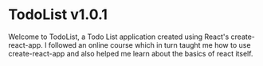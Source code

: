 # TodoList v1.0.1
Welcome to TodoList, a Todo List application created using React's create-react-app. I followed an online course which in turn taught me how to use create-react-app and also helped me learn about the basics of react itself. 
